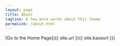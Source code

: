 ```yaml
---
layout: page
title: About
tagline: A few more words about this theme
permalink: /about.html
---
```




[Go to the Home Page]({{ site.url }}{{ site.baseurl }})
